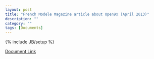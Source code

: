 ```yaml
---
layout: post
title: "French Modele Magazine article about Open9x (April 2013)"
description: ""
category: ""
tags: [Documents]
---
```

{% include JB/setup %}

[Document Link](https://opentx.googlecode.com/files/MMAG739_Open9x.pdf)
